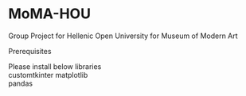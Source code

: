 # MoMA-HOU
Group Project for Hellenic Open University for Museum of Modern Art

Prerequisites

Please install below libraries    
customtkinter 
matplotlib  
pandas  